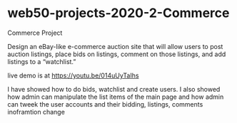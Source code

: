 # web50-projects-2020-2-Commerce
 Commerce Project
 
 Design an eBay-like e-commerce auction site that will allow users to post auction listings, place bids on listings, comment on those listings, and add listings to a “watchlist.”
 
 live demo is at https://youtu.be/014uUyTaIhs
 
 I have showed how to do bids, watchlist and create users. I also showed how admin can manipulate the list items of the main page and how admin can tweek the user accounts and their bidding, listings, comments inoframtion change
